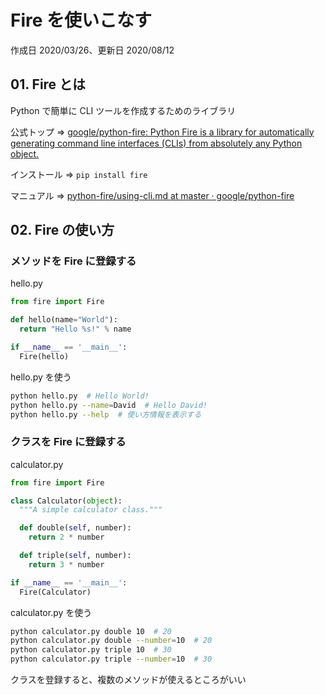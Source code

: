 # Fire を使いこなす

作成日 2020/03/26、更新日 2020/08/12

## 01. Fire とは

Python で簡単に CLI ツールを作成するためのライブラリ

公式トップ => [google/python\-fire: Python Fire is a library for automatically generating command line interfaces \(CLIs\) from absolutely any Python object\.](https://github.com/google/python-fire)

インストール => `pip install fire`

マニュアル => [python\-fire/using\-cli\.md at master · google/python\-fire](https://github.com/google/python-fire/blob/master/docs/using-cli.md)

## 02. Fire の使い方

### メソッドを Fire に登録する

hello.py

```python
from fire import Fire

def hello(name="World"):
  return "Hello %s!" % name

if __name__ == '__main__':
  Fire(hello)
```

hello.py を使う

```bash
python hello.py  # Hello World!
python hello.py --name=David  # Hello David!
python hello.py --help  # 使い方情報を表示する
```

### クラスを Fire に登録する

calculator.py

```python
from fire import Fire

class Calculator(object):
  """A simple calculator class."""

  def double(self, number):
    return 2 * number

  def triple(self, number):
    return 3 * number

if __name__ == '__main__':
  Fire(Calculator)
```

calculator.py を使う

```bash
python calculator.py double 10  # 20
python calculator.py double --number=10  # 20
python calculator.py triple 10  # 30
python calculator.py triple --number=10  # 30
```

クラスを登録すると、複数のメソッドが使えるところがいい
